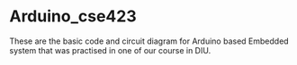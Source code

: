 # Arduino_cse423
These are the basic code and circuit diagram for Arduino based Embedded system that was practised in one of our course in DIU.
